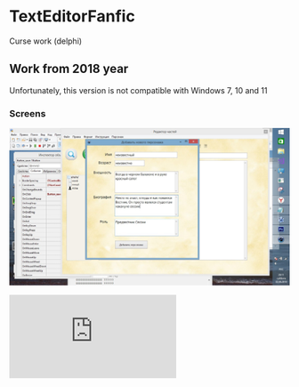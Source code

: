 # TextEditorFanfic
Curse work (delphi)

## Work from 2018 year

Unfortunately, this version is not compatible with Windows 7, 10 and 11

### Screens

![Screen 1](https://github.com/elizarpif/TextEditorFanfic/blob/master/vkv-4ZdPI1U.jpeg)

![Presentation](https://github.com/elizarpif/TextEditorFanfic/blob/master/Pivovarova_Prezentatsia.pdf)
